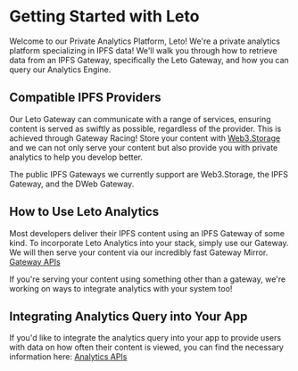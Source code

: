 # Getting Started with Leto

Welcome to our Private Analytics Platform, Leto! We're a private analytics platform specializing in IPFS data! We'll walk you through how to retrieve data from an IPFS Gateway, specifically the Leto Gateway, and how you can query our Analytics Engine.

## Compatible IPFS Providers

Our Leto Gateway can communicate with a range of services, ensuring content is served as swiftly as possible, regardless of the provider. This is achieved through Gateway Racing! Store your content with [Web3.Storage](https://web3.storage) and we can not only serve your content but also provide you with private analytics to help you develop better.

The public IPFS Gateways we currently support are Web3.Storage, the IPFS Gateway, and the DWeb Gateway.

## How to Use Leto Analytics

Most developers deliver their IPFS content using an IPFS Gateway of some kind. To incorporate Leto Analytics into your stack, simply use our Gateway. We will then serve your content via our incredibly fast Gateway Mirror. [Gateway APIs](https://letodev.gitbook.io/leto-documentation-1/gateway-api-doc)

If you're serving your content using something other than a gateway, we're working on ways to integrate analytics with your system too!

## Integrating Analytics Query into Your App

If you'd like to integrate the analytics query into your app to provide users with data on how often their content is viewed, you can find the necessary information here: [Analytics APIs](https://letodev.gitbook.io/leto-documentation-1/analytics)
